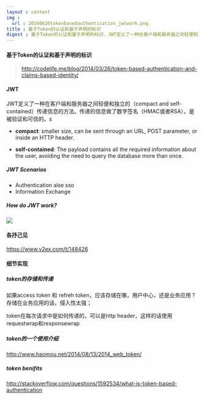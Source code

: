 ```yaml
---
layout : content
img :
  url : 20160626tokenbasedauthentication_jwtwork.png
title : 基于Token的认证和基于声明的标识
digest : 基于Token的认证和基于声明的标识，JWT定义了一种在客户端和服务器之间轻便和独立的（compact and self-contained）传递信息的方法。
---
```


#### 基于Token的认证和基于声明的标识

> http://codelife.me/blog/2014/03/26/token-based-authentication-and-claims-based-identity/

#### JWT
JWT定义了一种在客户端和服务器之间轻便和独立的（compact and self-contained）传递信息的方法。传递的信息做了数字签名（HMAC或者RSA），是被验证和可信的。s

- **compact**: smaller size, can be sent through an URL, POST parameter, or inside an HTTP header.

- **self-contained**: The payload contains all the required information about the user, avoiding the need to query the database more than once.

##### JWT Scenarios
- Authentication
alse sso
- Information Exchange

##### How do JWT work?
![](../../../assets/upfile/20160626tokenbasedauthentication_jwtwork.png)

#### 各抒己见
https://www.v2ex.com/t/148426

#### 细节实现

##### token的存储和传递
如果access token 和 refreh token，应该存储在哪，用户中心，还是业务应用？
存储在业务应用的话，侵入性太强；

token在每次请求中是如何传递的，可以是http header，这样的话使用requestwrap和responsewrap

##### token的一个使用介绍
http://www.haomou.net/2014/08/13/2014_web_token/

##### token benifits
http://stackoverflow.com/questions/1592534/what-is-token-based-authentication


